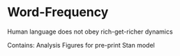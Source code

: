 # Word-Frequency
Human language does not obey rich-get-richer dynamics

Contains: 
Analysis
Figures for pre-print
Stan model 